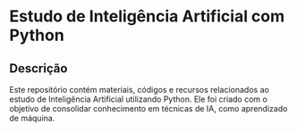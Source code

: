 # **Estudo de Inteligência Artificial com Python**

## **Descrição**
Este repositório contém materiais, códigos e recursos relacionados ao estudo de Inteligência Artificial utilizando Python. Ele foi criado com o objetivo de consolidar conhecimento em técnicas de IA, como aprendizado de máquina.


